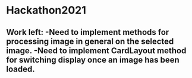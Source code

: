 # Hackathon2021
Work left:
-Need to implement methods for processing image in general on the selected image.
-Need to implement CardLayout method for switching display once an image has been loaded.
-